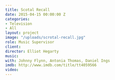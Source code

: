 ```yaml
---
title: Scotal Recall
date: 2015-04-15 00:00:00 Z
categories:
- Television
- All
layout: project
image: "/uploads/scrotal-recall.jpg"
role: Music Supervisor
client: 
director: Elliot Hegarty
music: 
with: Johnny Flynn, Antonia Thomas, Daniel Ings
imdb: http://www.imdb.com/title/tt4059566
video: 
---
```


